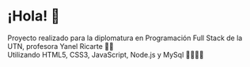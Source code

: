 <h1>¡Hola! 👋 </h1>
Proyecto realizado para la diplomatura en Programación Full Stack de la UTN, profesora Yanel Ricarte 💪🏻<br>
Utilizando HTML5, CSS3, JavaScript, Node.js y MySql 👨🏻‍💻✨
